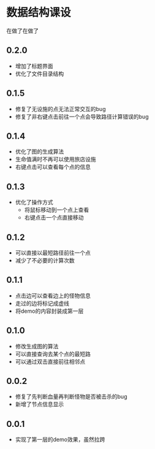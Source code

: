 # 数据结构课设

在做了在做了

## 0.2.0

- 增加了标题界面
- 优化了文件目录结构

## 0.1.5

- 修复了无设施的点无法正常交互的bug
- 修复了非右键点击前往一个点会导致路径计算错误的bug

## 0.1.4

- 优化了图的生成算法
- 生命值满时不再可以使用旅店设施
- 右键点击可以查看每个点的信息

## 0.1.3

- 优化了操作方式
  - 将鼠标移动到一个点上查看
  - 右键点击一个点直接移动

## 0.1.2

- 可以直接以最短路径前往一个点
- 减少了不必要的计算次数

## 0.1.1

- 点击边可以查看边上的怪物信息
- 走过的边将标记成虚线
- 将demo的内容封装成第一层

## 0.1.0

* 修改生成图的算法
* 可以直接查询去某个点的最短路
* 可以通过双击直接前往相邻点

## 0.0.2

* 修复了先判断血量再判断怪物是否被击杀的bug
* 新增了节点信息显示

## 0.0.1

* 实现了第一层的demo效果，虽然拉跨


